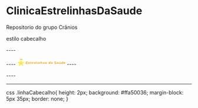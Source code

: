 # ClinicaEstrelinhasDaSaude
Repositorio do grupo Crânios

estilo cabecalho 

----  <div class="logo">
----      <img src="./img/logo.png" alt="">
----  </div>

----  <hr class="linhaCabecalho">

css
.linhaCabecalho{
    height: 2px;
    background: #ffa50036;
    margin-block: 5px 35px;
    border: none;
}
